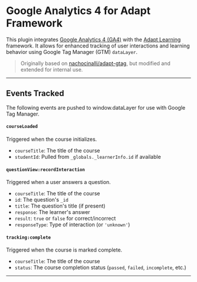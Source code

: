 # Google Analytics 4 for Adapt Framework

This plugin integrates [Google Analytics 4 (GA4)](https://developers.google.com/analytics) with the [Adapt Learning](https://www.adaptlearning.org/) framework. It allows for enhanced tracking of user interactions and learning behavior using Google Tag Manager (GTM) `dataLayer`.

> Originally based on [nachocinalli/adapt-gtag](https://github.com/nachocinalli/adapt-gtag), but modified and extended for internal use.
---

## Events Tracked

The following events are pushed to window.dataLayer for use with Google Tag Manager.

#### `courseLoaded`
Triggered when the course initializes.
- `courseTitle`: The title of the course
- `studentId`: Pulled from `_globals._learnerInfo.id` if available

#### `questionView:recordInteraction`
Triggered when a user answers a question.
- `courseTitle`: The title of the course
- `id`: The question's `_id`
- `title`: The question's title (if present)
- `response`: The learner's answer
- `result`: `true` or `false` for correct/incorrect
- `responseType`: Type of interaction (or `'unknown'`)

#### `tracking:complete`
Triggered when the course is marked complete.
- `courseTitle`: The title of the course
- `status`: The course completion status (`passed`, `failed`, `incomplete`, etc.)

---
